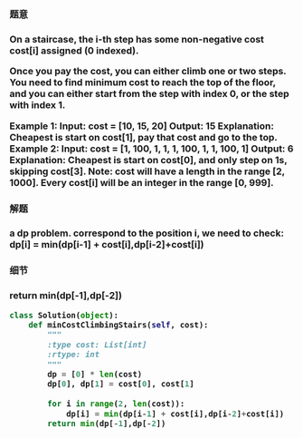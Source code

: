 
<h3>题意<h3>
<p>
On a staircase, the i-th step has some non-negative cost cost[i] assigned (0 indexed).

Once you pay the cost, you can either climb one or two steps. You need to find minimum cost to reach the top of the floor, and you can either start from the step with index 0, or the step with index 1.

Example 1:
Input: cost = [10, 15, 20]
Output: 15
Explanation: Cheapest is start on cost[1], pay that cost and go to the top.
Example 2:
Input: cost = [1, 100, 1, 1, 1, 100, 1, 1, 100, 1]
Output: 6
Explanation: Cheapest is start on cost[0], and only step on 1s, skipping cost[3].
Note:
cost will have a length in the range [2, 1000].
Every cost[i] will be an integer in the range [0, 999].
<p>



<h3>解题<h3>
<p>
a dp problem. correspond to the position i, we need to check:
 dp[i] = min(dp[i-1] + cost[i],dp[i-2]+cost[i])
<p>


<h3>细节<h3>
<p>
 return min(dp[-1],dp[-2])
<p>



```python
class Solution(object):
    def minCostClimbingStairs(self, cost):
        """
        :type cost: List[int]
        :rtype: int
        """
        dp = [0] * len(cost)
        dp[0], dp[1] = cost[0], cost[1]
        
        for i in range(2, len(cost)):
            dp[i] = min(dp[i-1] + cost[i],dp[i-2]+cost[i])
        return min(dp[-1],dp[-2])

```
